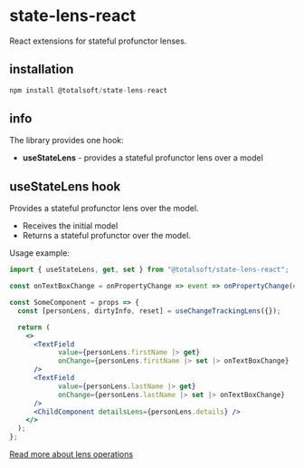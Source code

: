 # state-lens-react
React extensions for stateful profunctor lenses.


## installation
```javascript
npm install @totalsoft/state-lens-react
```

## info
The library provides one hook:
- **useStateLens** - provides a stateful profunctor lens over a model
 

## useStateLens hook
 Provides a stateful profunctor lens over the model.
 * Receives the initial model
 * Returns a stateful profunctor over the model.

Usage example:

```jsx
import { useStateLens, get, set } from "@totalsoft/state-lens-react";

const onTextBoxChange = onPropertyChange => event => onPropertyChange(event.target.value)

const SomeComponent = props => {
  const [personLens, dirtyInfo, reset] = useChangeTrackingLens({});

  return (
    <>
      <TextField
            value={personLens.firstName |> get}
            onChange={personLens.firstName |> set |> onTextBoxChange}
      />
      <TextField
            value={personLens.lastName |> get}
            onChange={personLens.lastName |> set |> onTextBoxChange}
      />
      <ChildComponent detailsLens={personLens.details} />
    </>
  );
};
```

[Read more about lens operations](src/lensProxy/README.md)
